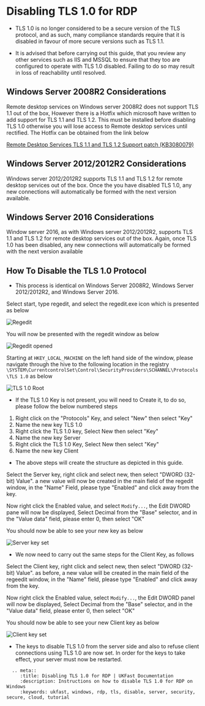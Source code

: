 # Disabling TLS 1.0 for RDP

* TLS 1.0 is no longer considered to be a secure version of the TLS protocol, and as such, many compliance standards require that it is disabled in favour of more secure versions such as TLS 1.1.

* It is advised that before carrying out this guide, that you review any other services such as IIS and MSSQL to ensure that they too are configured to operate with TLS 1.0 disabled. Failing to do so may result in loss of reachability until resolved.


## Windows Server 2008R2 Considerations

Remote desktop services on Windows server 2008R2 does not support TLS 1.1 out of the box, However there is a Hotfix which microsoft have written to add support for TLS 1.1 and TLS 1.2. This must be installed before disabling TLS 1.0 otherwise you will lose access to Remote desktop services until rectified.
The Hotfix can be obtained from the link below

[Remote Desktop Services TLS 1.1 and TLS 1.2 Support patch (KB3080079)](https://support.microsoft.com/en-us/kb/3080079)

## Windows Server 2012/2012R2 Considerations

Windows server 2012/2012R2 supports TLS 1.1 and TLS 1.2 for remote desktop services out of the box. 
Once the you have disabled TLS 1.0, any new connections will automatically be formed with the next version available.

## Windows Server 2016 Considerations

Window server 2016, as with Windows server 2012/2012R2, supports TLS 1.1 and TLS 1.2 for remote desktop services out of the box.
Again, once TLS 1.0 has been disabled, any new connections will automatically be formed with the next version available

## How To Disable the TLS 1.0 Protocol

* This process is identical on Windows Server 2008R2, Windows Server 2012/2012R2, and Windows Server 2016.

Select start, type regedit, and select the regedit.exe icon which is presented as below

![Regedit](files/disabletls1/regedit.PNG)

You will now be presented with the regedit window as below

![Regedit opened](files/disabletls1/regeditopen.PNG)

Starting at `HKEY_LOCAL_MACHINE` on the left hand side of the window, please navigate through the hive to the following location in the registry `\SYSTEM\CurrentcontrolSet\Control\SecurityProviders\SCHANNEL\Protocols\TLS 1.0` as below

![TLS 1.0 Root](files/disabletls1/tls1root.PNG)

* If the TLS 1.0 Key is not present, you will need to Create it, to do so, please follow the below numbered steps

1. Right click on the "Protocols" Key, and select "New" then select "Key"
2. Name the new key TLS 1.0
3. Right click the TLS 1.0 key, Select New then select "Key"
4. Name the new key Server
5. Right click the TLS 1.0 Key, Select New then select "Key"
6. Name the new key Client

* The above steps will create the structure as depicted in this guide.

Select the Server key, right click and select new, then select "DWORD (32-bit) Value". a new value will now be created in the main field of the regedit window, in the "Name" Field, please type "Enabled" and click away from the key.

Now right click the Enabled value, and select `Modify...`, the Edit DWORD pane will now be displayed, Select Decimal from the "Base" selector, and in the "Value data" field, please enter 0, then select "OK"

You should now be able to see your new key as below

![Server key set](files/disabletls1/serverkeyset.PNG)

* We now need to carry out the same steps for the Client Key, as follows

Select the Client key, right click and select new, then select "DWORD (32-bit) Value". as before, a new value will be created in the main field of the regeedit window, in the "Name" field, please type "Enabled" and click away from the key.

Now right click the Enabled value, select `Modify...`, the Edit DWORD panel will now be displayed, Select Decimal from the "Base" selector, and in the "Value data" field, please enter 0, then select "OK"

You should now be able to see your new Client key as below

![Client key set](files/disabletls1/clientkeyset.PNG)

* The keys to disable TLS 1.0 from the server side and also to refuse client connections using TLS 1.0 are now set. In order for the keys to take effect, your server must now be restarted.

```eval_rst
  .. meta::
     :title: Disabling TLS 1.0 for RDP | UKFast Documentation
     :description: Instructions on how to disable TLS 1.0 for RDP on Windows
     :keywords: ukfast, windows, rdp, tls, disable, server, security, secure, cloud, tutorial
